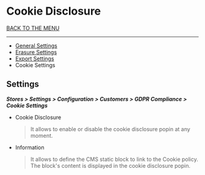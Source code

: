 # Cookie Disclosure

[BACK TO THE MENU](/magento2-gdpr/)

___

* [General Settings](/magento2-gdpr/user-guide/config/general#settings)
* [Erasure Settings](/magento2-gdpr/user-guide/config/erase-customer-data#settings)
* [Export Settings](/magento2-gdpr/user-guide/config/export-customer-data#settings)
* Cookie Settings

## Settings

***Stores > Settings > Configuration > Customers > GDPR Compliance > Cookie Settings***

  * Cookie Disclosure
    > It allows to enable or disable the cookie disclosure popin at any moment.
  * Information
    > It allows to define the CMS static block to link to the Cookie policy.  
    The block's content is displayed in the cookie disclosure popin.
